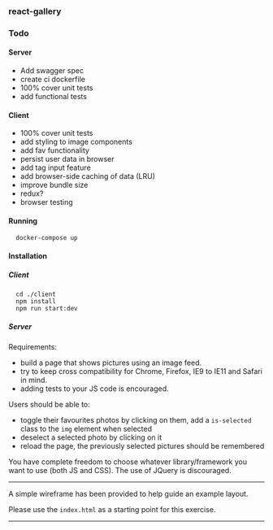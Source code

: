 ### react-gallery


### Todo

#### Server
- Add swagger spec
- create ci dockerfile
- 100% cover unit tests
- add functional tests

#### Client
- 100% cover unit tests
- add styling to image components
- add fav functionality
- persist user data in browser
- add tag input feature
- add browser-side caching of data (LRU)
- improve bundle size
- redux?
- browser testing

#### Running

```
  docker-compose up
```

#### Installation

##### Client

```
  cd ./client
  npm install
  npm run start:dev
```

##### Server

Requirements:

* build a page that shows pictures using an image feed.
* try to keep cross compatibility for Chrome, Firefox, IE9 to IE11 and Safari in mind.
* adding tests to your JS code is encouraged.


Users should be able to:

* toggle their favourites photos by clicking on them, add a `is-selected` class to the `img` element when selected
* deselect a selected photo by clicking on it
* reload the page, the previously selected pictures should be remembered


You have complete freedom to choose whatever library/framework you want to use (both JS and CSS). The use of JQuery is discouraged.


--------------------

A simple wireframe has been provided to help guide an example layout.

Please use the `index.html` as a starting point for this exercise.

--------------------